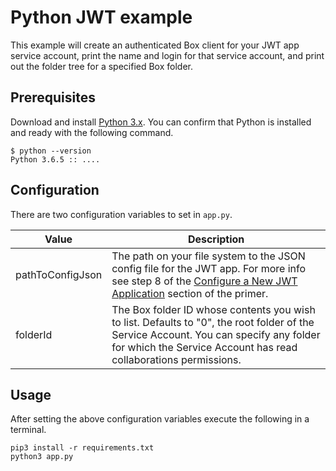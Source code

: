 # Python JWT example

This example will create an authenticated Box client for your JWT app service account, print the name and login for that service account, and print out the folder tree for a specified Box folder.

## Prerequisites

Download and install [Python 3.x](https://www.python.org/getit/). You can confirm that Python is installed and ready with the following command.

```
$ python --version
Python 3.6.5 :: ....
```

## Configuration

There are two configuration variables to set in `app.py`.

| Value | Description |
|-------|-------------|
| pathToConfigJson | The path on your file system to the JSON config file for the JWT app. For more info see step 8 of the [Configure a New JWT Application](https://github.com/box-community/jwt-app-primer#configure-a-new-jwt-application) section of the primer.
| folderId | The Box folder ID whose contents you wish to list. Defaults to "0", the root folder of the Service Account. You can specify any folder for which the Service Account has read collaborations permissions.

## Usage

After setting the above configuration variables execute the following in a terminal.

```
pip3 install -r requirements.txt
python3 app.py
```
